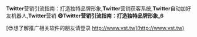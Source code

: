 **Twitter**营销引流指南：打造独特品牌形象,**Twitter**营销获客系统,**Twitter**自动加好友机器人,**Twitter**营销
**😄**Twitter**营销引流指南：打造独特品牌形象_6**

[😍想了解推广相关软件的朋友请登录 http://www.vst.tw](http://www.vst.tw)



